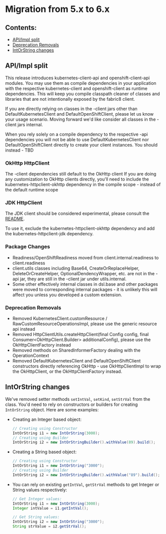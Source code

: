 # Migration from 5.x to 6.x

## Contents:
- [API/Impl split](#api-impl-split)
- [Deprecation Removals](#deprecation-removals)
- [IntOrString changes](#intorstring-changes)

## API/Impl split

This release introduces kubernetes-client-api and openshift-client-api modules.  You may use them as compile dependencies in your application with the respective kubernetes-client and openshift-client as runtime dependencies.  This will keep you compile classpath cleaner of classes and libraries that are not intentionally exposed by the fabric8 client.

If you are directly relying on classes in the -client jars other than DefaultKubernetesClient and DefaultOpenShiftClient, please let us know your usage scenario.  Moving forward we'd like consider all classes in the -client jars internal.

When you rely solely on a compile dependency to the respective -api dependencies you will not be able to use DefaultKubernetesClient nor DefaultOpenShiftClient directly to create your client instances.  You should instead - TBD 

### OkHttp HttpClient

The -client dependencies still default to the OkHttp client If you are doing any customization to OkHttp clients directly, you'll need to include the kubernetes-httpclient-okhttp dependency in the compile scope - instead of the default runtime scope

### JDK HttpClient

The JDK client should be considered experimental, please consult the [README](../httpclient-jdk/README.md).

To use it, exclude the kubernetes-httpclient-okhttp dependency and add the kubernetes-httpclient-jdk dependency.

### Package Changes

- Readiness/OpenShiftReadiness moved from client.internal.readiness to client.readiness
- client.utils classes including Base64, CreateOrReplaceHelper, DeleteOrCreateHelper, OptionalDendencyWrapper, etc. are not in the -api jar, they are still in the -client jar under utils.internal.
- Some other effectively internal classes in dsl.base and other packages were moved to corresponding internal packages - it is unlikely this will affect you unless you developed a custom extension.

### Deprecation Removals

- Removed KubernetesClient.customResource / RawCustomResourceOperationsImpl, please use the generic resource api instead 
- Removed HttpClientUtils.createHttpClient(final Config config, final Consumer<OkHttpClient.Builder> additionalConfig), please use the OkHttpClientFactory instead
- Removed methods on SharedInformerFactory dealing with the OperationContext
- Removed DefaultKubernetesClient and DefaultOpenShiftClient constructors directly referencing OkHttp - use OkHttpClientImpl to wrap the OkHttpClient, or the OkHttpClientFactory instead.

## IntOrString changes

We've removed setter methods `setIntVal`, `setKind`, `setStrVal` from the class. You'd need to rely on constructors or builders for creating `IntOrString` object. Here are some examples:

- Creating an Integer based object:
  ```java
  // Creating using Constructor
  IntOrString i1 = new IntOrString(3000);
  // Creating using Builder
  IntOrString i2 = new IntOrStringBuilder().withValue(89).build(); 
  ```
- Creating a String based object:
  ```java
  // Creating using Constructor
  IntOrString i1 = new IntOrString("3000");
  // Creating using Builder
  IntOrString i2 = new IntOrStringBuilder().withValue("89").build();
  ```
- You can rely on existing `getIntVal`, `getStrVal` methods to get Integer or String values respectively:
  ```java
  // Get Integer values:
  IntOrString i1 = new IntOrString(3000);
  Integer intValue = i1.getIntVal();
  
  // Get String values:
  IntOrString i2 = new IntOrString("3000");
  String strValue = i2.getStrVal();
  ```
